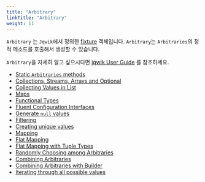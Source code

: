 ```yaml
---
title: "Arbitrary"
linkTitle: "Arbitrary"
weight: 11
---
```

`Arbitrary` 는 `Jqwik`에서 정의한 [fixture](https://junit.org/junit4/cookbook.html#Fixture) 객체입니다. `Arbitrary`는 `Arbitraries`의 정적 메소드를 호출해서 생성할 수 있습니다.

`Arbitrary`을 자세히 알고 싶으시다면 [jqwik User Guide](https://jqwik.net/docs/current/user-guide.html) 를 참조하세요.

- [Static `Arbitraries` methods](https://jqwik.net/docs/current/user-guide.html#static-arbitraries-methods)
- [Collections, Streams, Arrays and Optional](https://jqwik.net/docs/current/user-guide.html#collections-streams-arrays-and-optional)
- [Collecting Values in List](https://jqwik.net/docs/current/user-guide.html#collecting-values-in-a-list)
- [Maps](https://jqwik.net/docs/current/user-guide.html#maps)
- [Functional Types](https://jqwik.net/docs/current/user-guide.html#functional-types)
- [Fluent Configuration Interfaces](https://jqwik.net/docs/current/user-guide.html#fluent-configuration-interfaces)
- [Generate `null` values](https://jqwik.net/docs/current/user-guide.html#generate-null-values)
- [Filtering](https://jqwik.net/docs/current/user-guide.html#filtering)
- [Creating unique values](https://jqwik.net/docs/current/user-guide.html#creating-unique-values)
- [Mapping](https://jqwik.net/docs/current/user-guide.html#mapping)
- [Flat Mapping](https://jqwik.net/docs/current/user-guide.html#flat-mapping)
- [Flat Mapping with Tuple Types](https://jqwik.net/docs/current/user-guide.html#flat-mapping-with-tuple-types)
- [Randomly Choosing among Arbitraries](https://jqwik.net/docs/current/user-guide.html#randomly-choosing-among-arbitraries)
- [Combining Arbitraries](https://jqwik.net/docs/current/user-guide.html#combining-arbitraries)
- [Combining Arbitraries with Builder](https://jqwik.net/docs/current/user-guide.html#combining-arbitraries-with-builder)
- [Iterating through all possible values](https://jqwik.net/docs/current/user-guide.html#iterating-through-all-possible-values)
